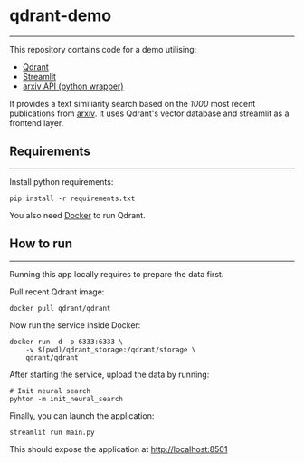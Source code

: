 # qdrant-demo

---

This repository contains code for a demo utilising:

- [Qdrant](https://tech.qdrant/) 
- [Streamlit](https://streamlit.io)
- [arxiv API (python wrapper)](https://pypi.org/project/arxiv/)

It provides a text similiarity search based on the *1000* most recent publications from [arxiv](https://arxiv.org). It uses Qdrant's vector database and streamlit as a frontend layer. 

## Requirements

---

Install python requirements:

```
pip install -r requirements.txt
```

You also need [Docker](https://docs.docker.com/get-docker/) to run Qdrant. 


## How to run

---

Running this app locally requires to prepare the data first. 

Pull recent Qdrant image:

```
docker pull qdrant/qdrant
```

Now run the service inside Docker:

```
docker run -d -p 6333:6333 \
    -v $(pwd)/qdrant_storage:/qdrant/storage \
    qdrant/qdrant
```

After starting the service, upload the data by running: 

```
# Init neural search
pyhton -m init_neural_search
```

Finally, you can launch the application:

```
streamlit run main.py
```

This should expose the application at [http://localhost:8501](http://localhost:8501)